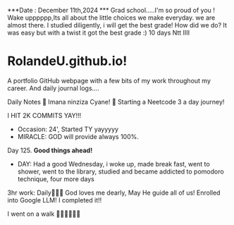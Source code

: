 ***Date : December 11th,2024 *** Grad school.....I'm so proud of you ! Wake upppppp,Its all about the little choices we make everyday. we are almost there. I studied diligently, i will get the best grade! How did we do? It was easy but with a twist it got the best grade :)
10 days Ntt IIII
# RolandeU.github.io!

A portfolio GitHub webpage with a few bits of my work throughout my career. And daily journal logs....

Daily Notes
💚 Imana ninziza Cyane! 
💚 Starting a Neetcode 3 a day journey!

I HIT 2K COMMITS YAY!!!

- Occasion: 24', Started TY yayyyyy
- MIRACLE: GOD will provide always 100%.

Day 125. **Good things ahead!** 
- DAY: Had a good Wednesday, i woke up, made break fast, went to shower, went to the library, studied and became addicted to pomodoro technique, four more days



3hr work: Daily💚💚💚
God loves me dearly, May He guide all of  us!
Enrolled into Google LLM! I completed it!!

I went on a walk 💚💚💚💚💚💚
